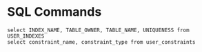 # SQL Commands

```SHELL
select INDEX_NAME, TABLE_OWNER, TABLE_NAME, UNIQUENESS from USER_INDEXES
select constraint_name, constraint_type from user_constraints
```
